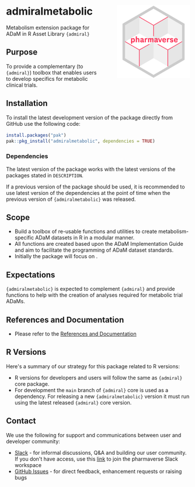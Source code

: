 # admiralmetabolic <img src="man/figures/logo.png" align="right" width="200" style="margin-left:50px;"/>

Metabolism extension package for ADaM in R Asset Library `{admiral}`

## Purpose

To provide a complementary (to `{admiral}`) toolbox that enables users
to develop specifics for metabolic clinical trials.

## Installation

To install the latest development version of the package directly from
GitHub use the following code:

```r
install.packages("pak")
pak::pkg_install("admiralmetabolic", dependencies = TRUE)
```

### Dependencies

The latest version of the package works with the latest versions of the
packages stated in `DESCRIPTION`.

If a previous version of the package should be used, it is recommended
to use latest version of the dependencies at the point of time when the
previous version of `{admiralmetabolic}` was released.

## Scope

-   Build a toolbox of re-usable functions and utilities to create
    metabolism-specific ADaM datasets in R in a modular manner.
-   All functions are created based upon the ADaM Implementation Guide
    and aim to facilitate the programming of ADaM dataset standards.
-   Initially the package will focus on <insert focus>.

## Expectations

`{admiralmetabolic}` is expected to complement `{admiral}` and provide
functions to help with the creation of analyses required
for metabolic trial ADaMs.

## References and Documentation

-   Please refer to the [References and
    Documentation](https://pharmaverse.github.io/admiral/index.html#references-and-documentation)

## R Versions

Here's a summary of our strategy for this package related to R versions:

-   R versions for developers and users will follow the same as
    `{admiral}` core package.
-   For development the `main` branch of `{admiral}` core is used as a
    dependency. For releasing a new `{admiralmetabolic}` version it must run
    using the latest released `{admiral}` core version.

## Contact

We use the following for support and communications between user and
developer community:

-   [Slack](https://pharmaverse.slack.com/) - for
    informal discussions, Q&A and building our user community. If you
    don't have access, use this
    [link](https://join.slack.com/t/pharmaverse/shared_invite/zt-yv5atkr4-Np2ytJ6W_QKz_4Olo7Jo9A)
    to join the pharmaverse Slack workspace
-   [GitHub Issues](https://github.com/pharmaverse/admiralmetabolic/issues) -
    for direct feedback, enhancement requests or raising bugs
